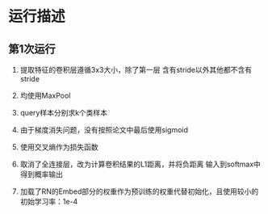 # 运行描述

## 第1次运行

1. 提取特征的卷积层遵循3x3大小，除了第一层
含有stride以外其他都不含有stride

2. 均使用MaxPool

3. query样本分别求k个类样本

4. 由于梯度消失问题，没有按照论文中最后使用sigmoid

5. 使用交叉熵作为损失函数

6. 取消了全连接层，改为计算卷积结果的L1距离，并将负距离
输入到softmax中得到概率输出

7. 加载了RN的Embed部分的权重作为预训练的权重代替初始化，且使用较小的初始学习率：1e-4

